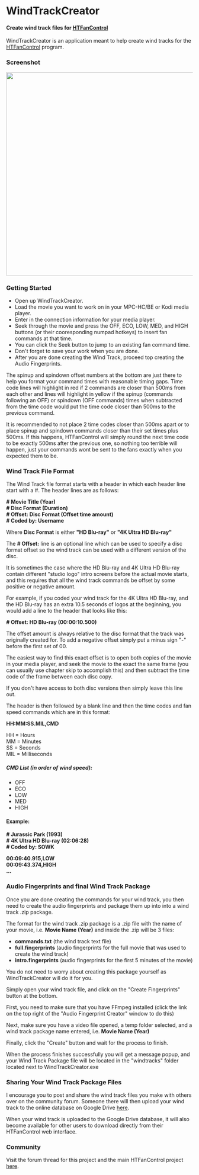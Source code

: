 # WindTrackCreator
#### Create wind track files for [HTFanControl](https://github.com/nicko88/HTFanControl)

WindTrackCreator is an application meant to help create wind tracks for the [HTFanControl](https://github.com/nicko88/HTFanControl) program.

### Screenshot

<img src="https://user-images.githubusercontent.com/1866075/146098864-edead907-b327-42e8-b050-95458780c9ab.png" width="549px" />

### Getting Started

* Open up WindTrackCreator.
* Load the movie you want to work on in your MPC-HC/BE or Kodi media player.
* Enter in the connection information for your media player.
* Seek through the movie and press the OFF, ECO, LOW, MED, and HIGH buttons (or their cooresponding numpad hotkeys) to insert fan commands at that time.
* You can click the Seek button to jump to an existing fan command time.
* Don't forget to save your work when you are done.
* After you are done creating the Wind Track, proceed top creating the Audio Fingerprints.

The spinup and spindown offset numbers at the bottom are just there to help you format your command times with reasonable timing gaps.  Time code lines will highlight in red if 2 commands are closer than 500ms from each other and lines will highlight in yellow if the spinup (commands following an OFF) or spindown (OFF commands) times when subtracted from the time code would put the time code closer than 500ms to the previous command.

It is recommended to not place 2 time codes closer than 500ms apart or to place spinup and spindown commands closer than their set times plus 500ms.  If this happens, HTFanControl will simply round the next time code to be exactly 500ms after the previous one, so nothing too terrible will happen, just your commands wont be sent to the fans exactly when you expected them to be.

### Wind Track File Format

The Wind Track file format starts with a header in which each header line start with a #.  The header lines are as follows:

**\# Movie Title (Year)**  
**\# Disc Format (Duration)**  
**\# Offset: Disc Format (Offset time amount)**  
**\# Coded by: Username**

Where **Disc Format** is either **"HD Blu-ray"** or **"4K Ultra HD Blu-ray"**

The **# Offset:** line is an optional line which can be used to specify a disc format offset so the wind track can be used with a different version of the disc.

It is sometimes the case where the HD Blu-ray and 4K Ultra HD Blu-ray contain different "studio logo" intro screens before the actual movie starts, and this requires that all the wind track commands be offset by some positive or negative amount.

For example, if you coded your wind track for the 4K Ultra HD Blu-ray, and the HD Blu-ray has an extra 10.5 seconds of logos at the beginning, you would add a line to the header that looks like this:

**\# Offset: HD Blu-ray (00:00:10.500)**  

The offset amount is always relative to the disc format that the track was originally created for.  To add a negative offset simply put a minus sign "-" before the first set of 00.

The easiest way to find this exact offset is to open both copies of the movie in your media player, and seek the movie to the exact the same frame (you can usually use chapter skip to accomplish this) and then subtract the time code of the frame between each disc copy.

If you don't have access to both disc versions then simply leave this line out.

The header is then followed by a blank line and then the time codes and fan speed commands which are in this format:

**HH:MM:SS.MIL,CMD**

HH = Hours  
MM = Minutes  
SS = Seconds  
MIL = Milliseconds

##### CMD List (in order of wind speed):
* OFF
* ECO
* LOW
* MED
* HIGH

#### Example:

**\# Jurassic Park (1993)**  
**\# 4K Ultra HD Blu-ray (02:06:28)**  
**\# Coded by: SOWK**
 
**00:09:40.915,LOW**  
**00:09:43.374,HIGH**  
**...**

### Audio Fingerprints and final Wind Track Package

Once you are done creating the commands for your wind track, you then need to create the audio fingerprints and package them up into into a wind track .zip package.

The format for the wind track .zip package is a .zip file with the name of your movie, i.e. **Movie Name (Year)** and inside the .zip will be 3 files:

* **commands.txt** (the wind track text file)
* **full.fingerprints** (audio fingerprints for the full movie that was used to create the wind track)
* **intro.fingerprints** (audio fingerprints for the first 5 minutes of the movie)

You do not need to worry about creating this package yourself as WindTrackCreator will do it for you.

Simply open your wind track file, and click on the "Create Fingerprints" button at the bottom.

First, you need to make sure that you have FFmpeg installed (click the link on the top right of the "Audio Fingerprint Creator" window to do this)

Next, make sure you have a video file opened, a temp folder selected, and a wind track package name entered, i.e. **Movie Name (Year)**

Finally, click the "Create" button and wait for the process to finish.

When the process finishes successfully you will get a message popup, and your Wind Track Package file will be located in the "windtracks" folder located next to WindTrackCreator.exe


### Sharing Your Wind Track Package Files

I encourage you to post and share the wind track files you make with others over on the community forum.  Someone there will then upload your wind track to the online database on Google Drive [here](https://drive.google.com/drive/folders/13xoJMKeXX69woyt1Qzd_Qz_L6MUwTd1K).

When your wind track is uploaded to the Google Drive database, it will also become available for other users to download directly from their HTFanControl web interface.

### Community

Visit the forum thread for this project and the main HTFanControl project [here](https://www.avsforum.com/threads/4d-theater-wind-effect-diy-home-theater-project.3152346/).